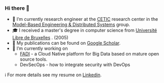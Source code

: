 ### Hi there 👋

- 🔭 I’m currently research engineer at the [CETIC](https://www.cetic.be/Sebastien-Dupont) research center in the [Model-Based Engineering & Distributed Systems](https://www.cetic.be/spip.php?page=groupes-mots&id_groupe=33&lang=en) group.
- :mortar_board: I received a master's degree in computer science from [Université Libre de Bruxelles](https://www.ulb.be/) . (2005)
- :book: My publications can be found on [Google Scholar](https://scholar.google.com/citations?user=VEuQfP8AAAAJ&hl=en&oi=sra).
- :telescope: I’m currently working on 
  - [FADI](https://github.com/cetic/fadi) - a Cloud Native platform for Big Data based on mature open source tools.
  - DevSecOps - how to integrate security with DevOps

:information_source: For more details see my resume on [Linkedin](https://www.linkedin.com/in/s%C3%A9bastien-dupont-91424326/).
